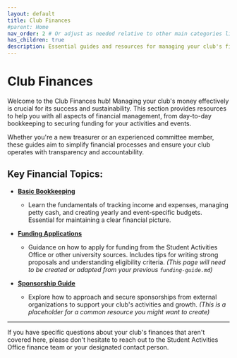 ```yaml
---
layout: default
title: Club Finances
#parent: Home
nav_order: 2 # Or adjust as needed relative to other main categories like Club Ops, Events
has_children: true
description: Essential guides and resources for managing your club's finances, from bookkeeping and budgeting to applying for funding.
---
```


# Club Finances

Welcome to the Club Finances hub! Managing your club's money effectively is crucial for its success and sustainability. This section provides resources to help you with all aspects of financial management, from day-to-day bookkeeping to securing funding for your activities and events.

Whether you're a new treasurer or an experienced committee member, these guides aim to simplify financial processes and ensure your club operates with transparency and accountability.

## Key Financial Topics:

*   **[Basic Bookkeeping](./basic-bookkeeping.md)**
    *   Learn the fundamentals of tracking income and expenses, managing petty cash, and creating yearly and event-specific budgets. Essential for maintaining a clear financial picture.

*   **[Funding Applications](./funding-applications.md)**
    *   Guidance on how to apply for funding from the Student Activities Office or other university sources. Includes tips for writing strong proposals and understanding eligibility criteria.
    *(This page will need to be created or adapted from your previous `funding-guide.md`)*

*   **[Sponsorship Guide](./sponsorship-guide.md)**
    *   Explore how to approach and secure sponsorships from external organizations to support your club's activities and growth.
    *(This is a placeholder for a common resource you might want to create)*

---

If you have specific questions about your club's finances that aren't covered here, please don't hesitate to reach out to the Student Activities Office finance team or your designated contact person.